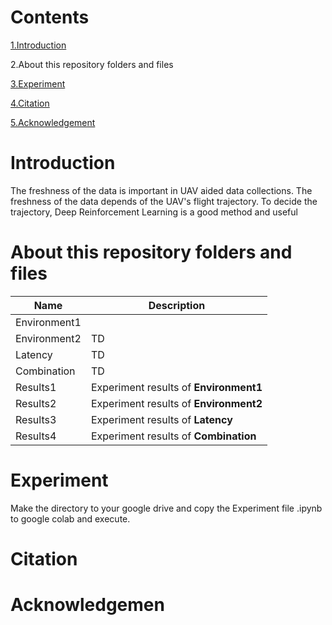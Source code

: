 # Contents
  [1.Introduction](#Introduction)

  2.About this repository folders and files
  
  [3.Experiment](#Experiment)
  
  [4.Citation](#Citation)
  
  [5.Acknowledgement](#Acknowledgement)
# Introduction
The freshness of the data is important in UAV aided data collections.
The freshness of the data depends of the UAV's flight trajectory.
To decide the trajectory, Deep Reinforcement Learning is a good method and useful 
# About this repository folders and files

| **Name**  |  **Description**  |
| --  |  --  |
| Environment1  |    |
| Environment2  |  TD  |
| Latency  |  TD  |
| Combination  |  TD  |
| Results1  |  Experiment results of **Environment1**  |
| Results2  |  Experiment results of **Environment2**  |
| Results3  |  Experiment results of **Latency**  |
| Results4  |  Experiment results of **Combination**  |

# Experiment
Make the directory to your google drive and copy the Experiment file .ipynb to google colab and execute.
# Citation
# Acknowledgemen


